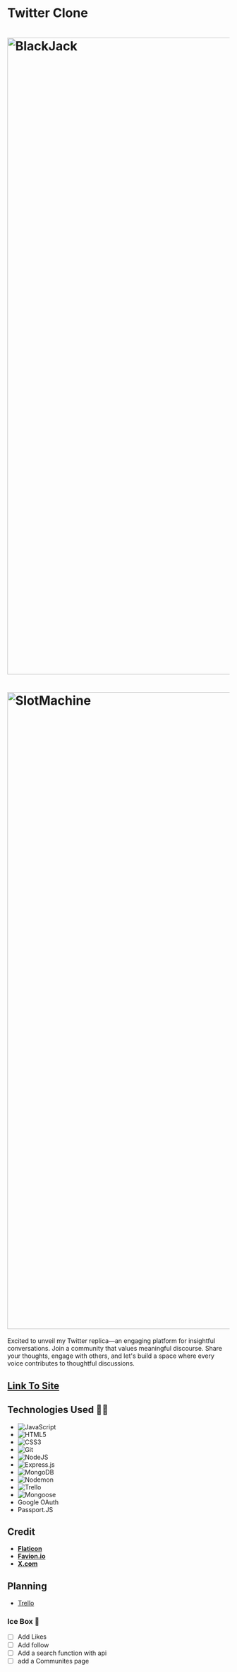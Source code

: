 # Twitter Clone 

# <img width="1440" alt="BlackJack" src="/public/image/Screenshot 2024-01-30 at 7.10.53 PM.png">
# <img width="1440" alt="SlotMachine" src="/public/image/Screenshot 2024-01-30 at 7.11.09 PM.png">


Excited to unveil my Twitter replica—an engaging platform for insightful conversations. Join a community that values meaningful discourse. Share your thoughts, engage with others, and let's build a space where every voice contributes to thoughtful discussions.

## [**Link To Site**](https://twitterclone.fly.dev/)

## Technologies Used 👨‍💻

* ![JavaScript](https://img.shields.io/badge/javascript-%23323330.svg?style=for-the-badge&logo=javascript&logoColor=%23F7DF1E)
* ![HTML5](https://img.shields.io/badge/html5-%23E34F26.svg?style=for-the-badge&logo=html5&logoColor=white)
* ![CSS3](https://img.shields.io/badge/css3-%231572B6.svg?style=for-the-badge&logo=css3&logoColor=white)
* ![Git](https://img.shields.io/badge/git-%23F05033.svg?style=for-the-badge&logo=git&logoColor=white)
* ![NodeJS](https://img.shields.io/badge/node.js-6DA55F?style=for-the-badge&logo=node.js&logoColor=white)
* ![Express.js](https://img.shields.io/badge/express.js-%23404d59.svg?style=for-the-badge&logo=express&logoColor=%2361DAFB)
* ![MongoDB](https://img.shields.io/badge/MongoDB-%234ea94b.svg?style=for-the-badge&logo=mongodb&logoColor=white)
* ![Nodemon](https://img.shields.io/badge/NODEMON-%23323330.svg?style=for-the-badge&logo=nodemon&logoColor=%BBDEAD)
* ![Trello](https://img.shields.io/badge/Trello-%23026AA7.svg?style=for-the-badge&logo=Trello&logoColor=white)
* ![Mongoose](https://img.shields.io/badge/Mongoose-880000.svg?style=for-the-badge&logo=Mongoose&logoColor=white)
* Google OAuth
* Passport.JS


## Credit 

* [**Flaticon**](flaticon.com/)
* [**Favion.io**](https://favicon.io/)
* [**X.com**](x.com/)

## Planning
* [Trello](https://trello.com/b/mZmPUxjH/twitter-clone-project)

### Ice Box 🥶

- [ ] Add Likes
- [ ] Add follow  
- [ ] Add a search function with api
- [ ] add a Communites page
